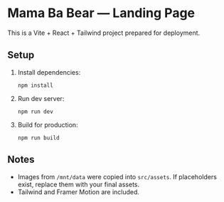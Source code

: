# Mama Ba Bear — Landing Page

This is a Vite + React + Tailwind project prepared for deployment.

## Setup
1. Install dependencies:
   ```
   npm install
   ```
2. Run dev server:
   ```
   npm run dev
   ```
3. Build for production:
   ```
   npm run build
   ```

## Notes
- Images from `/mnt/data` were copied into `src/assets`. If placeholders exist, replace them with your final assets.
- Tailwind and Framer Motion are included.